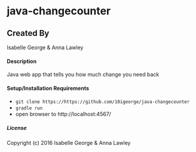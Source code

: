 # java-changecounter

## Created By
Isabelle George & Anna Lawley

#### Description
Java web app that tells you how much change you need back 

#### Setup/Installation Requirements

* `git clone https://https://github.com/10igeorge/java-changecounter`
* `gradle run`
* open browser to http://localhost:4567/

##### License

Copyright (c) 2016 Isabelle George & Anna Lawley
